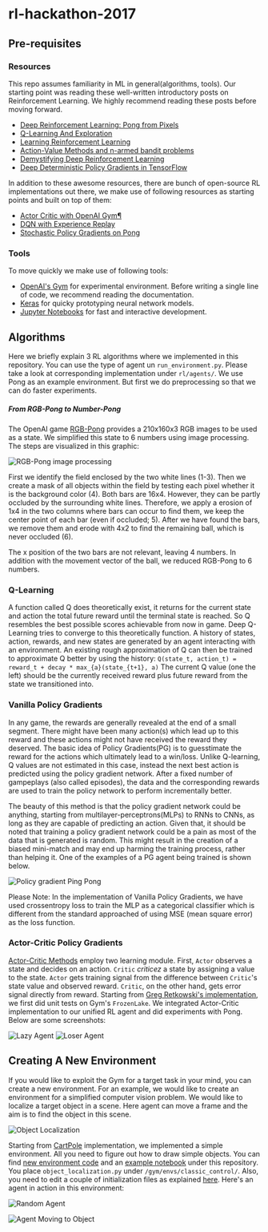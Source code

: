 # rl-hackathon-2017

## Pre-requisites

### Resources
This repo assumes familiarity in ML in general(algorithms, tools). Our starting point was reading these well-written introductory posts on Reinforcement Learning. We highly recommend reading these posts before moving forward.

- [Deep Reinforcement Learning: Pong from Pixels](http://karpathy.github.io/2016/05/31/rl/)
- [Q-Learning And Exploration](https://studywolf.wordpress.com/2012/11/25/reinforcement-learning-q-learning-and-exploration/)
- [Learning Reinforcement Learning](http://www.wildml.com/2016/10/learning-reinforcement-learning/)
- [Action-Value Methods and n-armed bandit problems](http://outlace.com/Reinforcement-Learning-Part-1/)
- [Demystifying Deep Reinforcement Learning](https://www.nervanasys.com/demystifying-deep-reinforcement-learning/)
- [Deep Deterministic Policy Gradients in TensorFlow](http://pemami4911.github.io/blog/2016/08/21/ddpg-rl.html)

In addition to these awesome resources, there are bunch of open-source RL implementations out there, we make use of following resources as starting points and built on top of them:
- [Actor Critic with OpenAI Gym¶](https://github.com/gregretkowski/notebooks/blob/master/ActorCritic-with-OpenAI-Gym.ipynb)
- [DQN with Experience Replay](https://github.com/sherjilozair/dqn)
- [Stochastic Policy Gradients on Pong](https://gist.github.com/karpathy/a4166c7fe253700972fcbc77e4ea32c5)

### Tools
To move quickly we make use of following tools:
- [OpenAI's Gym](https://gym.openai.com/docs) for experimental environment. Before writing a single line of code, we recommend reading the documentation.
- [Keras](https://keras.io/) for quicky prototyping neural network models.
- [Jupyter Notebooks](http://jupyter.org/) for fast and interactive development.

## Algorithms
Here we briefly explain 3 RL algorithms where we implemented in this repository. You can use the type of agent un `run_environment.py`. Please take a look at corresponding implementation under `rl/agents/`. We use Pong as an example environment. But first we do preprocessing so that we can do faster experiments.

##### From RGB-Pong to Number-Pong
The OpenAI game [RGB-Pong](https://gym.openai.com/envs/Pong-v0) provides a 210x160x3 RGB images to be used as a state. We simplified this state to 6 numbers using image processing. The steps are visualized in this graphic:

![RGB-Pong image processing](screenshots/image_processing.png)

First we identify the field enclosed by the two white lines (1-3). Then we create a mask of all objects within the field by testing each pixel whether it is the background color (4). Both bars are 16x4. However, they can be partly occluded by the surrounding white lines. Therefore, we apply a erosion of 1x4 in the two columns where bars can occur to find them, we keep the center point of each bar (even if occluded; 5). After we have found the bars, we remove them and erode with 4x2 to find the remaining ball, which is never occluded (6).

The x position of the two bars are not relevant, leaving 4 numbers. In addition with the  movement vector of the ball, we reduced RGB-Pong to 6 numbers.

### Q-Learning
A function called Q does theoretically exist, it returns for the current state and action the total future reward until the terminal state is reached. So Q resembles the best possible scores achievable from now in game. Deep Q-Learning tries to converge to this theoretically function. A history of states, action, rewards, and new states are generated by an agent interacting with an environment. An existing rough approximation of Q can then be trained to approximate Q better by using the history:
`Q(state_t, action_t) = reward_t + decay * max_{a}(state_{t+1}, a)`
The current Q value (one the left) should be the currently received reward plus future reward from the state we transitioned into.

### Vanilla Policy Gradients
In any game, the rewards are generally revealed at the end of a small segment. There might have been many action(s) which lead up to this reward and these actions might not have received the reward they deserved. The basic idea of Policy Gradients(PG) is to guesstimate the reward for the actions which ultimately lead to a win/loss. Unlike Q-learning, Q values are not estimated in this case, instead the next best action is predicted using the policy gradient network. After a fixed number of gampeplays (also called episodes), the data and the corresponding rewards are used to train the policy network to perform incrementally better.

The beauty of this method is that the policy gradient network could be anything, starting from multilayer-perceptrons(MLPs) to RNNs to CNNs, as long as they are capable of predicting an action. Given that, it should be noted that training a policy gradient network could be a pain as most of the data that is generated is random. This might result in the creation of a biased mini-match and may end up harming the training process, rather than helping it. One of the examples of a PG agent being trained is shown below.

![Policy gradient Ping Pong](./screenshots/)

Please Note: In the implementation of Vanilla Policy Gradients, we have used crossentropy loss to train the MLP as a categorical classifier which is different from the standard approached of using MSE (mean square error) as the loss function.

### Actor-Critic Policy Gradients

[Actor-Critic Methods](https://webdocs.cs.ualberta.ca/~sutton/book/ebook/node66.html) employ two learning module. First, `Actor` observes a state and decides on an action. `Critic` *criticez* a state by assigning a value to the state. `Actor` gets training signal from the difference between `Critic`'s state value and observed reward. `Critic`, on the other hand, gets error signal directly from reward. Starting from [Greg Retkowski's implementation](https://github.com/gregretkowski/notebooks/blob/master/ActorCritic-with-OpenAI-Gym.ipynb), we first did unit tests on Gym's `FrozenLake`. We integrated Actor-Critic implementation to our unified RL agent and did experiments with Pong. Below are some screenshots:

![Lazy Agent](screenshots/gif-pongLazy.gif) ![Loser Agent](screenshots/gif-pongLoser.gif)

## Creating A New Environment
If you would like to exploit the Gym for a target task in your mind, you can create a new environment. For an example, we would like to create an environment for a simplified computer vision problem.
We would like to localize a target object in a scene. Here agent can move a frame and the aim is to find the object in this scene.

![Object Localization](http://research.microsoft.com/en-us/um/people/jingdw/salientobjectdetection/Salient%20Object%20Detection_files/2_reg.jpg "Object Localization Example")

Starting from [CartPole](https://github.com/openai/gym/blob/master/gym/envs/classic_control/cartpole.py) implementation, we implemented a simple environment. All you need to figure out how to draw simple objects. 
You can find [new environment code](rl/environments/object_localization.py) and an [example notebook](notebooks/new_environment.ipynb) under this repository. You place `object_localization.py` under `/gym/envs/classic_control/`. Also, you need to edit a couple of initialization files as explained [here](https://github.com/openai/gym/wiki/Environments). Here's an agent in action in this environment:


![Random Agent](screenshots/gif-random.gif)

![Agent Moving to Object](screenshots/gif-moving.gif)
